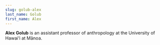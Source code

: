 ```yaml
---
slug: golub-alex
last_name: Golub
first_name: Alex
---
```

**Alex Golub** is an assistant professor of anthropology at the University of Hawai‘i at Mānoa.